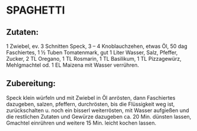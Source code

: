 # SPAGHETTI

## Zutaten:

1 Zwiebel, ev. 3 Schnitten Speck, 3 – 4 Knoblauchzehen, etwas Öl, 50 dag
Faschiertes, 1 ½ Tuben Tomatenmark, gut 1 Liter Wasser, Salz, Pfeffer,
Zucker, 2 TL Oregano, 1 TL Rosmarin, 1 TL Basilikum, 1 TL Pizzagewürz,
Mehlgmachtel od. 1 EL Maizena mit Wasser verrühren.

## Zubereitung:

Speck klein würfeln und mit Zwiebel in Öl anrösten, dann Faschiertes
dazugeben, salzen, pfeffern, durchrösten, bis die Flüssigkeit weg ist,
zurückschalten u. noch ein bisserl weiterrösten, mit Wasser aufgießen
und die restlichen Zutaten und Gewürze dazugeben ca. 20 Min. dünsten
lassen, Gmachtel einrühren und weitere 15 Min. leicht kochen lassen.

